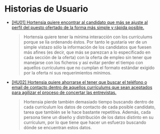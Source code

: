 # Historias de Usuario

- [[HU01] Hortensia quiere encontrar al candidato que más se ajuste al perfil del puesto ofertado de la forma más simple y rápida posible.](https://github.com/aacosa34/Keikaku/issues/7)
  > Hortensia quiere tener la mínima interacción con los currículums porque se lía ordenando éstos. Por tanto le gustaría ver de un simple vistazo sólo la información de los candidatos que fuesen más afines (es decir, que más se parezcan a lo especificado en cada sección de la oferta) con la oferta de empleo sin tener que manejarse con los ficheros y así evitar perder el tiempo con aquellos currículums que no cumplan el formato estándar exigido por la oferta ni sus requerimientos mínimos.

- [[HU02] Hortensia quiere ahorrarse el tener que buscar el teléfono o email de contacto dentro de aquellos currículums que sean aceptados para agilizar el proceso de concertar las entrevistas.](https://github.com/aacosa34/Keikaku/issues/6)
  > Hortensia pierde también demasiado tiempo buscando dentro de cada currículum los datos de contacto de cada posible candidato, tarea que también se le hace bastante repetitiva. Además, cada persona tiene un diseño y distribución de los datos distinto en su currículum, por lo que tiene que hacer un esfuerzo buscando dónde se encuentran estos datos.
